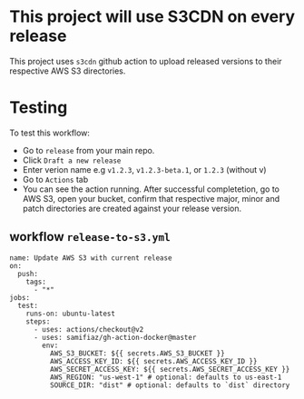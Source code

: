 # This project will use S3CDN on every release

This project uses `s3cdn` github action to upload released versions to their respective AWS S3 directories.

# Testing

To test this workflow:

- Go to `release` from your main repo.
- Click `Draft a new release`
- Enter verion name e.g `v1.2.3`, `v1.2.3-beta.1`, or `1.2.3` (without v)
- Go to `Actions` tab
- You can see the action running. After successful completetion, go to AWS S3, open your bucket, confirm that respective major, minor and patch directories are created against your release version.

## workflow `release-to-s3.yml`

```
name: Update AWS S3 with current release
on:
  push:
    tags:
      - "*"
jobs:
  test:
    runs-on: ubuntu-latest
    steps:
      - uses: actions/checkout@v2
      - uses: samifiaz/gh-action-docker@master
        env:
          AWS_S3_BUCKET: ${{ secrets.AWS_S3_BUCKET }}
          AWS_ACCESS_KEY_ID: ${{ secrets.AWS_ACCESS_KEY_ID }}
          AWS_SECRET_ACCESS_KEY: ${{ secrets.AWS_SECRET_ACCESS_KEY }}
          AWS_REGION: "us-west-1" # optional: defaults to us-east-1
          SOURCE_DIR: "dist" # optional: defaults to `dist` directory
```
